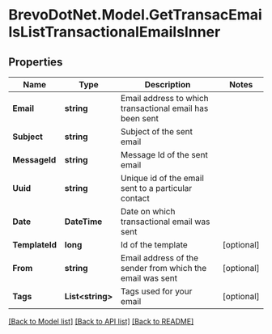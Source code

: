 # BrevoDotNet.Model.GetTransacEmailsListTransactionalEmailsInner

## Properties

Name | Type | Description | Notes
------------ | ------------- | ------------- | -------------
**Email** | **string** | Email address to which transactional email has been sent | 
**Subject** | **string** | Subject of the sent email | 
**MessageId** | **string** | Message Id of the sent email | 
**Uuid** | **string** | Unique id of the email sent to a particular contact | 
**Date** | **DateTime** | Date on which transactional email was sent | 
**TemplateId** | **long** | Id of the template | [optional] 
**From** | **string** | Email address of the sender from which the email was sent | [optional] 
**Tags** | **List&lt;string&gt;** | Tags used for your email | [optional] 

[[Back to Model list]](../../README.md#documentation-for-models) [[Back to API list]](../../README.md#documentation-for-api-endpoints) [[Back to README]](../../README.md)


